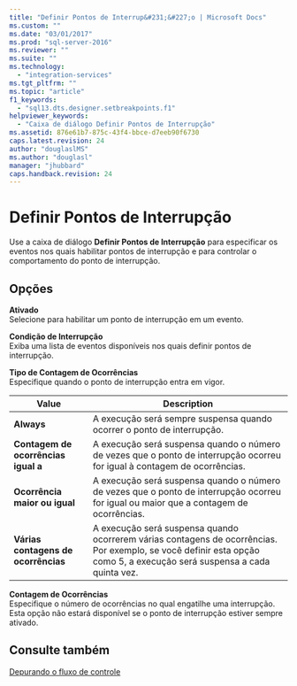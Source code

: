 ```yaml
---
title: "Definir Pontos de Interrup&#231;&#227;o | Microsoft Docs"
ms.custom: ""
ms.date: "03/01/2017"
ms.prod: "sql-server-2016"
ms.reviewer: ""
ms.suite: ""
ms.technology: 
  - "integration-services"
ms.tgt_pltfrm: ""
ms.topic: "article"
f1_keywords: 
  - "sql13.dts.designer.setbreakpoints.f1"
helpviewer_keywords: 
  - "Caixa de diálogo Definir Pontos de Interrupção"
ms.assetid: 876e61b7-875c-43f4-bbce-d7eeb90f6730
caps.latest.revision: 24
author: "douglaslMS"
ms.author: "douglasl"
manager: "jhubbard"
caps.handback.revision: 24
---
```

# Definir Pontos de Interrup&#231;&#227;o
  Use a caixa de diálogo **Definir Pontos de Interrupção** para especificar os eventos nos quais habilitar pontos de interrupção e para controlar o comportamento do ponto de interrupção.  
  
## Opções  
 **Ativado**  
 Selecione para habilitar um ponto de interrupção em um evento.  
  
 **Condição de Interrupção**  
 Exiba uma lista de eventos disponíveis nos quais definir pontos de interrupção.  
  
 **Tipo de Contagem de Ocorrências**  
 Especifique quando o ponto de interrupção entra em vigor.  
  
|Value|Description|  
|-----------|-----------------|  
|**Always**|A execução será sempre suspensa quando ocorrer o ponto de interrupção.|  
|**Contagem de ocorrências igual a**|A execução será suspensa quando o número de vezes que o ponto de interrupção ocorreu for igual à contagem de ocorrências.|  
|**Ocorrência maior ou igual**|A execução será suspensa quando o número de vezes que o ponto de interrupção ocorreu for igual ou maior que a contagem de ocorrências.|  
|**Várias contagens de ocorrências**|A execução será suspensa quando ocorrerem várias contagens de ocorrências. Por exemplo, se você definir esta opção como 5, a execução será suspensa a cada quinta vez.|  
  
 **Contagem de Ocorrências**  
 Especifique o número de ocorrências no qual engatilhe uma interrupção. Esta opção não estará disponível se o ponto de interrupção estiver sempre ativado.  
  
## Consulte também  
 [Depurando o fluxo de controle](../../integration-services/troubleshooting/debugging-control-flow.md)  
  
  